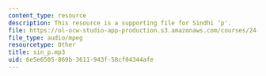 ```yaml
---
content_type: resource
description: This resource is a supporting file for Sindhi 'p'.
file: https://ol-ocw-studio-app-production.s3.amazonaws.com/courses/24-901-language-and-its-structure-i-phonology-fall-2010/6e5e6505869b3611943f58cf04344afe_sin_p.mp3
file_type: audio/mpeg
resourcetype: Other
title: sin_p.mp3
uid: 6e5e6505-869b-3611-943f-58cf04344afe
---
```

